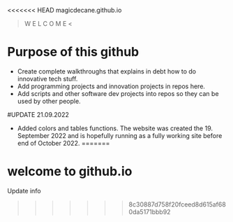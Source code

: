 <<<<<<< HEAD
magicdecane.github.io
> W E L C O M E <

# Purpose of this github

- Create complete walkthroughs that explains in debt how to do innovative tech stuff. 
- Add programming projects and innovation projects in repos here. 
- Add scripts and other software dev projects into repos so they can be used by other people. 

#UPDATE 21.09.2022 
- Added colors and tables functions.
The website was created the 19. September 2022 and is hopefully running as a fully working site before end of October 2022. 
=======
# welcome to github.io
Update info
>>>>>>> 8c30887d758f20fceed8d615af680da5171bbb92
